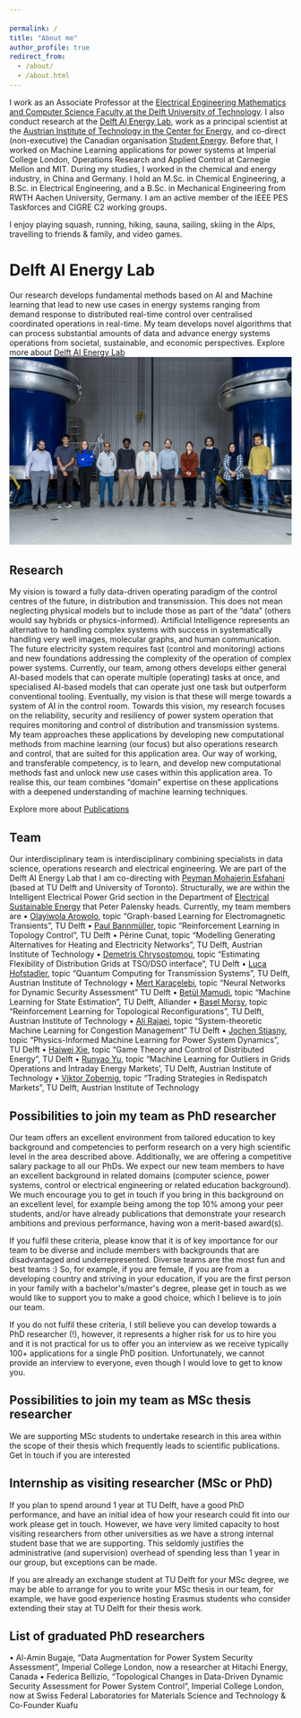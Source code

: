 ```yaml
---

permalink: /
title: "About me"
author_profile: true
redirect_from: 
  - /about/
  - /about.html
---
```


I work as an Associate Professor at the [Electrical Engineering Mathematics and Computer Science Faculty at the Delft University of Technology](https://www.tudelft.nl/en/eemcs). I also conduct research at the [Delft AI Energy Lab](https://www.tudelft.nl/ai/delft-ai-energy-lab), work as a principal scientist at the [Austrian Institute of Technology in the Center for Energy](https://www.ait.ac.at/en/about-the-ait/center/center-for-energy), and co-direct (non-executive) the Canadian organisation [Student Energy](https://studentenergy.org/). 
Before that, I worked on Machine Learning applications for power systems at Imperial College London, Operations Research and Applied Control at Carnegie Mellon and MIT. During my studies, I worked in the chemical and energy industry, in China and Germany. I hold an M.Sc. in Chemical Engineering, a B.Sc. in Electrical Engineering, and a B.Sc. in Mechanical Engineering from RWTH Aachen University, Germany. I am an active member of the IEEE PES Taskforces and CIGRE C2 working groups.

I enjoy playing squash, running, hiking, sauna, sailing, skiing in the Alps, travelling to friends & family, and video games.


Delft AI Energy Lab
======
Our research develops fundamental methods based on AI and Machine learning that lead to new use cases in energy systems ranging from demand response to distributed real-time control over centralised coordinated operations in real-time. My team develops novel algorithms that can process substantial amounts of data and advance energy systems operations from societal, sustainable, and economic perspectives. Explore more about [Delft AI Energy Lab](https://www.tudelft.nl/ai/delft-ai-energy-lab)
![DelftAIEnergyLab2022](20221005_fotomariekedelorijn_3010d.jpg "Delft AI Energy lab team 2022")

Research
------
My vision is toward a fully data-driven operating paradigm of the control centres of the future, in distribution and transmission. This does not mean neglecting physical models but to include those as part of the “data” (others would say hybrids or physics-informed). Artificial Intelligence represents an alternative to handling complex systems with success in systematically handling very well images, molecular graphs, and human communication. The future electricity system requires fast (control and monitoring) actions and new foundations addressing the complexity of the operation of complex power systems. Currently, our team, among others develops either general AI-based models that can operate multiple (operating) tasks at once, and specialised AI-based models that can operate just one task but outperform conventional tooling. Eventually, my vision is that these will merge towards a system of AI in the control room.
Towards this vision, my research focuses on the reliability, security and resiliency of power system operation that requires monitoring and control of distribution and transmission systems. My team approaches these applications by developing new computational methods from machine learning (our focus) but also operations research and control, that are suited for this application area. Our way of working, and transferable competency, is to learn, and develop new computational methods fast and unlock new use cases within this application area. To realise this, our team combines “domain” expertise on these applications with a deepened understanding of machine learning techniques. 

Explore more about [Publications](https://www.tudelft.nl/ai/delft-ai-energy-lab)

Team
------
Our interdisciplinary team is interdisciplinary combining specialists in data science, operations research and electrical engineering. We are part of the Delft AI Energy Lab that I am co-directing with [Peyman Mohajerin Esfahani](https://mohajerinesfahani.github.io/index.html) (based at TU Delft and University of Toronto). Structurally, we are within the Intelligent Electrical Power Grid section in the Department of [Electrical Sustainable Energy](https://www.tudelft.nl/en/eemcs/the-faculty/departments/electrical-sustainable-energy) that Peter Palensky heads. Currently, my team members are
•	[Olayiwola Arowolo](https://www.tudelft.nl/en/staff/o.a.arowolo/), topic “Graph-based Learning for Electromagnetic Transients”, TU Delft
•	[Paul Bannmüller](https://www.tudelft.nl/en/staff/p.e.bannmuller/), topic “Reinforcement Learning in Topology Control”, TU Delft
•	Périne Cunat, topic “Modelling Generating Alternatives for Heating and Electricity Networks”, TU Delft, Austrian Institute of Technology
•	[Demetris Chrysostomou](https://www.tudelft.nl/en/staff/d.chrysostomou/), topic “Estimating Flexibility of Distribution Grids at TSO/DSO interface”, TU Delft 
•	[Luca Hofstadler](https://www.tudelft.nl/staff/l.m.hofstadler), topic “Quantum Computing for Transmission Systems”, TU Delft, Austrian Institute of Technology
•	[Mert Karaçelebi](https://www.tudelft.nl/en/staff/m.karacelebi/), topic “Neural Networks for Dynamic Security Assessment” TU Delft
•	[Betül Mamudi](https://www.tudelft.nl/en/staff/b.mamudi/), topic “Machine Learning for State Estimation”, TU Delft, Alliander
•	[Basel Morsy](https://www.tudelft.nl/staff/b.morsy), topic “Reinforcement Learning for Topological Reconfigurations”, TU Delft, Austrian Institute of Technology
•	[Ali Rajaei](https://www.tudelft.nl/staff/a.rajaei), topic “System-theoretic Machine Learning for Congestion Management” TU Delft
•	[Jochen Stiasny](https://www.tudelft.nl/en/staff/j.b.stiasny/), topic “Physics-Informed Machine Learning for Power System Dynamics”, TU Delft
•	[Haiwei Xie](https://www.tudelft.nl/staff/h.xie-2), topic “Game Theory and Control of Distributed Energy”, TU Delft
•	[Runyao Yu](https://www.tudelft.nl/en/staff/runyao.yu), topic “Machine Learning for Outliers in Grids Operations and Intraday Energy Markets’, TU Delft, Austrian Institute of Technology
•	[Viktor Zobernig](https://www.tudelft.nl/staff/v.z.zobernig/), topic “Trading Strategies in Redispatch Markets”, TU Delft, Austrian Institute of Technology

Possibilities to join my team as PhD researcher
------
Our team offers an excellent environment from tailored education to key background and competencies to perform research on a very high scientific level in the area described above. Additionally, we are offering a competitive salary package to all our PhDs. We expect our new team members to have an excellent background in related domains (computer science, power systems, control or electrical engineering or related education background). We much encourage you to get in touch if you bring in this background on an excellent level, for example being among the top 10% among your peer students, and/or have already publications that demonstrate your research ambitions and previous performance, having won a merit-based award(s).

If you fulfil these criteria, please know that it is of key importance for our team to be diverse and include members with backgrounds that are disadvantaged and underrepresented. Diverse teams are the most fun and best teams :) So, for example, if you are female, if you are from a developing country and striving in your education, if you are the first person in your family with a bachelor's/master's degree, please get in touch as we would like to support you to make a good choice, which I believe is to join our team. 

If you do not fulfil these criteria, I still believe you can develop towards a PhD researcher (!), however, it represents a higher risk for us to hire you and it is not practical for us to offer you an interview as we receive typically 100+ applications for a single PhD position. Unfortunately, we cannot provide an interview to everyone, even though I would love to get to know you.

Possibilities to join my team as MSc thesis researcher
------ 
We are supporting MSc students to undertake research in this area within the scope of their thesis which frequently leads to scientific publications. Get in touch if you are interested

Internship as visiting researcher (MSc or PhD)
------
If you plan to spend around 1 year at TU Delft, have a good PhD performance, and have an initial idea of how your research could fit into our work please get in touch. However, we have very limited capacity to host visiting researchers from other universities as we have a strong internal student base that we are supporting. This seldomly justifies the administrative (and supervision) overhead of spending less than 1 year in our group, but exceptions can be made.

If you are already an exchange student at TU Delft for your MSc degree, we may be able to arrange for you to write your MSc thesis in our team, for example, we have good experience hosting Erasmus students who consider extending their stay at TU Delft for their thesis work.


List of graduated PhD researchers
------
•	Al-Amin Bugaje, “Data Augmentation for Power System Security Assessment”, Imperial College London, now a researcher at Hitachi Energy, Canada
•	Federica Bellizio, “Topological Changes in Data-Driven Dynamic Security Assessment for Power System Control”, Imperial College London, now at Swiss Federal Laboratories for Materials Science and Technology & Co-Founder Kuafu
